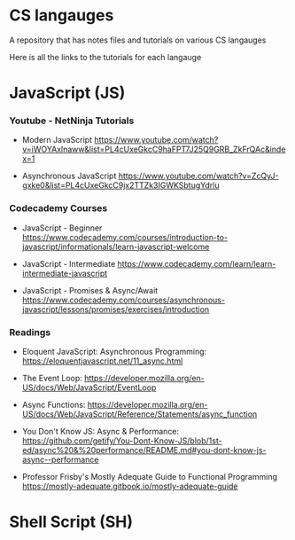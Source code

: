 # CS langauges
A repository that has notes files and tutorials on various CS langauges

Here is all the links to the tutorials for each langauge 

# JavaScript (JS)
### Youtube - NetNinja Tutorials
* Modern JavaScript
https://www.youtube.com/watch?v=iWOYAxlnaww&list=PL4cUxeGkcC9haFPT7J25Q9GRB_ZkFrQAc&index=1

* Asynchronous JavaScript
https://www.youtube.com/watch?v=ZcQyJ-gxke0&list=PL4cUxeGkcC9jx2TTZk3IGWKSbtugYdrlu

### Codecademy Courses
* JavaScript - Beginner
https://www.codecademy.com/courses/introduction-to-javascript/informationals/learn-javascript-welcome
 
* JavaScript - Intermediate
https://www.codecademy.com/learn/learn-intermediate-javascript

* JavaScript - Promises & Async/Await 
https://www.codecademy.com/courses/asynchronous-javascript/lessons/promises/exercises/introduction

### Readings
* Eloquent JavaScript: Asynchronous Programming: 
https://eloquentjavascript.net/11_async.html 

* The Event Loop: 
https://developer.mozilla.org/en-US/docs/Web/JavaScript/EventLoop

* Async Functions: 
https://developer.mozilla.org/en-US/docs/Web/JavaScript/Reference/Statements/async_function

* You Don't Know JS: Async & Performance: 
https://github.com/getify/You-Dont-Know-JS/blob/1st-ed/async%20&%20performance/README.md#you-dont-know-js-async--performance

* Professor Frisby's Mostly Adequate Guide to Functional Programming
https://mostly-adequate.gitbook.io/mostly-adequate-guide


# Shell Script (SH)
